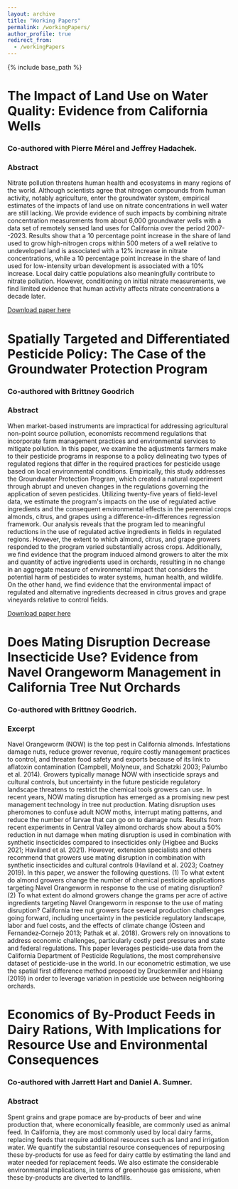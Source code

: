 ```yaml
---
layout: archive
title: "Working Papers"
permalink: /workingPapers/
author_profile: true
redirect_from:
  - /workingPapers
---
```


{% include base_path %}

# The Impact of Land Use on Water Quality: Evidence from California Wells
### Co-authored with Pierre Mérel and Jeffrey Hadachek.

### Abstract

Nitrate pollution threatens human health and ecosystems in many regions of the world. Although scientists agree that nitrogen compounds from human activity, notably agriculture, enter the groundwater system, empirical estimates of the impacts of land use on nitrate concentrations in well water are still lacking. We provide evidence of such impacts by combining nitrate concentration measurements from about 6,000 groundwater wells with a data set of remotely sensed land uses for California over the period 2007--2023. Results show that a 10 percentage point increase in the share of land used to grow high-nitrogen crops within 500 meters of a well relative to undeveloped land is associated with a 12\% increase in nitrate concentrations, while a 10 percentage point increase in the share of land used for low-intensity urban development is associated with a 10\% increase. Local dairy cattle populations also meaningfully contribute to nitrate pollution. However, conditioning on initial nitrate measurements, we find limited evidence that human activity affects nitrate concentrations a decade later. 

[Download paper here](http://scottsomerville.github.io/files/Nitrates_in_groundwater.pdf)


#
# Spatially Targeted and Differentiated Pesticide Policy: The Case of the Groundwater Protection Program
### Co-authored with Brittney Goodrich

### Abstract

When market-based instruments are impractical for addressing agricultural non-point source pollution, economists recommend regulations that incorporate farm management practices and environmental services to mitigate pollution. In this paper, we examine the adjustments farmers make to their pesticide programs in response to a policy delineating two types of regulated regions that differ in the required practices for pesticide usage based on local environmental conditions. Empirically, this study addresses the Groundwater Protection Program, which created a natural experiment through abrupt and uneven changes in the regulations governing the application of seven pesticides. Utilizing twenty-five years of field-level data, we estimate the program's impacts on the use of regulated active ingredients and the consequent environmental effects in the perennial crops almonds, citrus, and grapes using a difference-in-differences regression framework. Our analysis reveals that the program led to meaningful reductions in the use of regulated active ingredients in fields in regulated regions. However, the extent to which almond, citrus, and grape growers responded to the program varied substantially across crops. Additionally, we find evidence that the program induced almond growers to alter the mix and quantity of active ingredients used in orchards, resulting in no change in an aggregate measure of environmental impact that considers the potential harm of pesticides to water systems, human health, and wildlife. On the other hand, we find evidence that the environmental impact of regulated and alternative ingredients decreased in citrus groves and grape vineyards relative to control fields.

[Download paper here](http://scottsomerville.github.io/files/GWPA.pdf)


#
# Does Mating Disruption Decrease Insecticide Use? Evidence from Navel Orangeworm Management in California Tree Nut Orchards
### Co-authored with Brittney Goodrich.

### Excerpt

Navel Orangeworm (NOW) is the top pest in California almonds. Infestations damage nuts, reduce grower revenue, require costly management practices to control, and threaten food safety and exports because of its link to aflatoxin contamination (Campbell, Molyneux, and Schatzki 2003; Palumbo et al. 2014). Growers typically manage NOW with insecticide sprays and cultural controls, but uncertainty in the future pesticide regulatory landscape threatens to restrict the chemical tools growers can use. 
In recent years, NOW mating disruption has emerged as a promising new pest management technology in tree nut production. Mating disruption uses pheromones to confuse adult NOW moths, interrupt mating patterns, and reduce the number of larvae that can go on to damage nuts. Results from recent experiments in Central Valley almond orchards show about a 50% reduction in nut damage when mating disruption is used in combination with synthetic insecticides compared to insecticides only (Higbee and Bucks 2021; Haviland et al. 2021). However, extension specialists and others recommend that growers use mating disruption in combination with synthetic insecticides and cultural controls (Haviland et al. 2023; Coatney 2019). 
	In this paper, we answer the following questions. (1) To what extent do almond growers change the number of chemical pesticide applications targeting Navel Orangeworm in response to the use of mating disruption? (2) To what extent do almond growers change the grams per acre of active ingredients targeting Navel Orangeworm in response to the use of mating disruption?
California tree nut growers face several production challenges going forward, including uncertainty in the pesticide regulatory landscape, labor and fuel costs, and the effects of climate change (Osteen and Fernandez‐Cornejo 2013; Pathak et al. 2018). Growers rely on innovations to address economic challenges, particularly costly pest pressures and state and federal regulations. 
This paper leverages pesticide-use data from the California Department of Pesticide Regulations, the most comprehensive dataset of pesticide-use in the world. In our econometric estimation, we use the spatial first difference method proposed by Druckenmiller and Hsiang (2019) in order to leverage variation in pesticide use between neighboring orchards. 


#
# Economics of By-Product Feeds in Dairy Rations, With Implications for Resource Use and Environmental Consequences
### Co-authored with Jarrett Hart and Daniel A. Sumner.

### Abstract 

Spent grains and grape pomace are by-products of beer and wine production that, where economically feasible, are commonly used as animal feed. In California, they are most commonly used by local dairy farms, replacing feeds that require additional resources such as land and irrigation water. We quantify the substantial resource consequences of repurposing these by-products for use as feed for dairy cattle by estimating the land and water needed for replacement feeds. We also estimate the considerable environmental implications, in terms of greenhouse gas emissions, when these by-products are diverted to landfills.